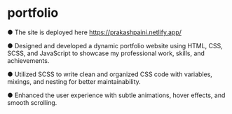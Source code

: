 # portfolio
● The site is deployed here https://prakashpaini.netlify.app/

● Designed and developed a dynamic portfolio website using HTML, CSS, SCSS, and JavaScript to showcase my professional work, skills, and achievements.

● Utilized SCSS to write clean and organized CSS code with variables, mixings, and nesting for better maintainability.

● Enhanced the user experience with subtle animations, hover effects, and smooth scrolling.

